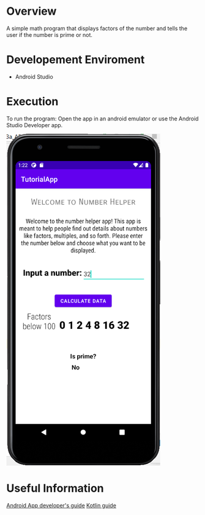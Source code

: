 # Overview
A simple math program that displays factors of the number and tells the user if the number is prime or not.

# Developement Enviroment

* Android Studio


# Execution

To run the program: Open the app in an android emulator or use the Android Studio Developer app.

![A screenshot of the program](screenshot.png)

# Useful Information

[Android App developer's guide](https://developer.android.com/guide)
[Kotlin guide](https://kotlinlang.org/docs/reference/)